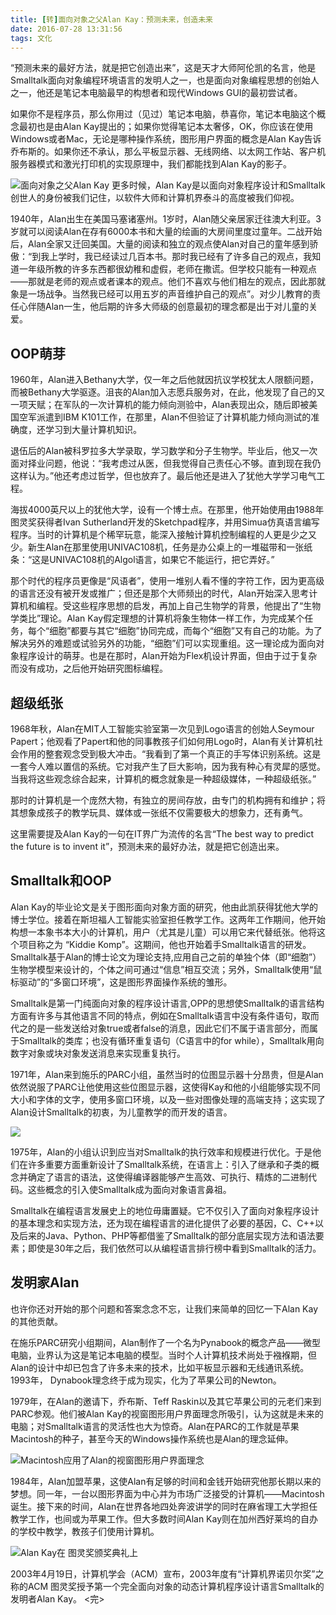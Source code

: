 ```yaml
---
title: [转]面向对象之父Alan Kay：预测未来，创造未来
date: 2016-07-28 13:31:56
tags: 文化
---
```

“预测未来的最好方法，就是把它创造出来”，这是天才大师阿伦凯的名言，他是Smalltalk面向对象编程环境语言的发明人之一，<!-- more -->也是面向对象编程思想的创始人之一，他还是笔记本电脑最早的构想者和现代Windows GUI的最初尝试者。


如果你不是程序员，那么你用过（见过）笔记本电脑，恭喜你，笔记本电脑这个概念最初也是由Alan Kay提出的；如果你觉得笔记本太奢侈，OK，你应该在使用Windows或者Mac，无论是哪种操作系统，图形用户界面的概念是Alan Kay告诉乔布斯的。如果你还不承认，那么平板显示器、无线网络、以太网工作站、客户机服务器模式和激光打印机的实现原理中，我们都能找到Alan Kay的影子。

![面向对象之父Alan Kay](http://images.51cto.com/files/uploadimg/20091222/031219879.gif)
更多时候，Alan Kay是以面向对象程序设计和Smalltalk创世人的身份被我们记住，以软件大师和计算机界泰斗的高度被我们仰视。

1940年，Alan出生在美国马塞诸塞州。1岁时，Alan随父亲居家迁往澳大利亚。3岁就可以阅读Alan在存有6000本书和大量的绘画的大房间里度过童年。二战开始后，Alan全家又迁回美国。大量的阅读和独立的观点使Alan对自己的童年感到骄傲：“到我上学时，我已经读过几百本书。那时我已经有了许多自己的观点，我知道一年级所教的许多东西都很幼稚和虚假，老师在撒谎。但学校只能有一种观点――那就是老师的观点或者课本的观点。他们不喜欢与他们相左的观点，因此那就象是一场战争。当然我已经可以用五岁的声音维护自己的观点”。对少儿教育的责任心伴随Alan一生，他后期的许多大师级的创意最初的理念都是出于对儿童的关爱。

## OOP萌芽

1960年，Alan进入Bethany大学，仅一年之后他就因抗议学校犹太人限额问题，而被Bethany大学驱逐。沮丧的Alan加入志愿兵服务对，在此，他发现了自己的又一项天赋；在军队的一次计算机的能力倾向测验中，Alan表现出众，随后即被美国空军派遣到IBM K101工作，在那里，Alan不但验证了计算机能力倾向测试的准确度，还学习到大量计算机知识。

退伍后的Alan被科罗拉多大学录取，学习数学和分子生物学。毕业后，他又一次面对择业问题，他说：“我考虑过从医，但我觉得自己责任心不够。直到现在我仍这样认为。”他还考虑过哲学，但也放弃了。最后他还是进入了犹他大学学习电气工程。

海拔4000英尺以上的犹他大学，设有一个博士点。在那里，他开始使用由1988年图灵奖获得者Ivan Sutherland开发的Sketchpad程序，并用Simua仿真语言编写程序。当时的计算机是个稀罕玩意，能深入接触计算机控制编程的人更是少之又少。新生Alan在那里使用UNIVAC108机，任务是办公桌上的一堆磁带和一张纸条：“这是UNIVAC108机的Algol语言，如果它不能运行，把它弄好。”

那个时代的程序员更像是“风语者”，使用一堆别人看不懂的字符工作，因为更高级的语言还没有被开发或推广；但还是那个大师频出的时代，Alan开始深入思考计算机和编程。受这些程序思想的启发，再加上自己生物学的背景，他提出了“生物学类比”理论。Alan Kay假定理想的计算机将象生物体一样工作，为完成某个任务，每个“细胞”都要与其它“细胞”协同完成，而每个“细胞”又有自己的功能。为了解决另外的难题或试验另外的功能，“细胞”们可以实现重组。这一理论成为面向对象程序设计的萌芽。也是在那时，Alan开始为Flex机设计界面，但由于过于复杂而没有成功，之后他开始研究图标编程。

## 超级纸张

1968年秋，Alan在MIT人工智能实验室第一次见到Logo语言的创始人Seymour Papert；他观看了Papert和他的同事教孩子们如何用Logo时，Alan有关计算机社会作用的整套观念受到极大冲击。“我看到了第一个真正的手写体识别系统。这是一套今人难以置信的系统。它对我产生了巨大影响，因为我有种心有灵犀的感觉。当我将这些观念综合起来，计算机的概念就象是一种超级媒体，一种超级纸张。”

那时的计算机是一个庞然大物，有独立的房间存放，由专门的机构拥有和维护；将其想象成孩子的教学玩具、媒体或一张纸不仅需要极大的想象力，还有勇气。

这里需要提及Alan Kay的一句在IT界广为流传的名言“The best way to predict the future is to invent it”，预测未来的最好办法，就是把它创造出来。

## Smalltalk和OOP

Alan Kay的毕业论文是关于图形面向对象方面的研究，他由此凯获得犹他大学的博士学位。接着在斯坦福人工智能实验室担任教学工作。这两年工作期间，他开始构想一本象书本大小的计算机，用户（尤其是儿童）可以用它来代替纸张。他将这个项目称之为 “Kiddie Komp”。这期间，他也开始着手Smalltalk语言的研发。Smalltalk基于Alan的博士论文为理论支持,应用自己之前的单独个体（即“细胞”）生物学模型来设计的，个体之间可通过“信息”相互交流；另外，Smalltalk使用“鼠标驱动”的“多窗口环境”，这是图形界面操作系统的雏形。

Smalltalk是第一门纯面向对象的程序设计语言,OPP的思想使Smalltalk的语言结构方面有许多与其他语言不同的特点，例如在Smalltalk语言中没有条件语句，取而代之的是一些发送给对象true或者false的消息，因此它们不属于语言部分，而属于Smalltalk的类库；也没有循环重复语句（C语言中的for while），Smalltalk用向数字对象或块对象发送消息来实现重复执行。

1971年，Alan来到施乐的PARC小组，虽然当时的位图显示器十分昂贵，但是Alan依然说服了PARC让他使用这些位图显示器，这使得Kay和他的小组能够实现不同大小和字体的文字，使用多窗口环境，以及一些对图像处理的高端支持；这实现了Alan设计Smalltalk的初衷，为儿童教学的而开发的语言。

![](http://images.51cto.com/files/uploadimg/20091222/031635762.gif)

1975年，Alan的小组认识到应当对Smalltalk的执行效率和规模进行优化。于是他们在许多重要方面重新设计了Smalltalk系统，在语言上：引入了继承和子类的概念并确定了语言的语法，这使得编译器能够产生高效、可执行、精炼的二进制代码。这些概念的引入使Smalltalk成为面向对象语言鼻祖。

Smalltalk在编程语言发展史上的地位毋庸置疑。它不仅引入了面向对象程序设计的基本理念和实现方法，还为现在编程语言的进化提供了必要的基因，C、C++以及后来的Java、Python、PHP等都借鉴了Smalltalk的部分底层实现方法和语法要素；即使是30年之后，我们依然可以从编程语言排行榜中看到Smalltalk的活力。

## 发明家Alan

也许你还对开始的那个问题和答案念念不忘，让我们来简单的回忆一下Alan Kay的其他贡献。

在施乐PARC研究小组期间，Alan制作了一个名为Pynabook的概念产品——微型电脑，业界认为这是笔记本电脑的模型。当时个人计算机技术尚处于襁褓期，但Alan的设计中却已包含了许多未来的技术，比如平板显示器和无线通讯系统。1993年， Dynabook理念终于成为现实，化为了苹果公司的Newton。

1979年，在Alan的邀请下，乔布斯、Teff Raskin以及其它苹果公司的元老们来到PARC参观。他们被Alan Kay的视窗图形用户界面理念所吸引，认为这就是未来的电脑；对Smalltalk语言的灵活性也大为惊奇。Alan在PARC的工作就是苹果Macintosh的种子，甚至今天的Windows操作系统也是Alan的理念延伸。

![Macintosh应用了Alan的视窗图形用户界面理念](http://images.51cto.com/files/uploadimg/20091222/031403774.jpg)

1984年，Alan加盟苹果，这使Alan有足够的时间和金钱开始研究他那长期以来的梦想。同一年，一台以图形界面为中心并为市场广泛接受的计算机——Macintosh诞生。接下来的时间，Alan在世界各地四处奔波讲学的同时在麻省理工大学担任教学工作，也间或为苹果工作。但大多数时间Alan Kay则在加州西好莱坞的自办的学校中教学，教孩子们使用计算机。

![Alan Kay在 图灵奖颁奖典礼上](http://images.51cto.com/files/uploadimg/20091222/031744964.jpg)

2003年4月19日，计算机学会（ACM）宣布，2003年度有“计算机界诺贝尔奖”之称的ACM 图灵奖授予第一个完全面向对象的动态计算机程序设计语言Smalltalk的发明者Alan Kay。
<完>